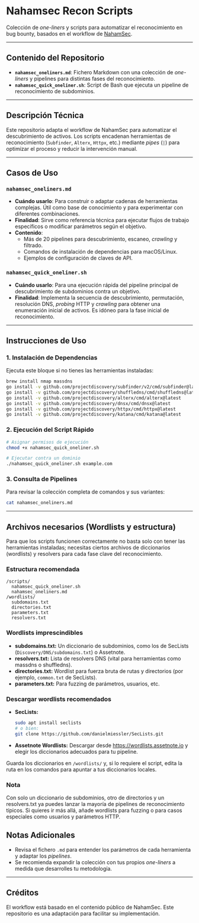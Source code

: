 # Nahamsec Recon Scripts

Colección de *one-liners* y scripts para automatizar el reconocimiento en bug bounty, basados en el workflow de [NahamSec](https://www.youtube.com/watch?v=evyxNUzl-HA).

***

## Contenido del Repositorio

*   **`nahamsec_oneliners.md`**: Fichero Markdown con una colección de *one-liners* y pipelines para distintas fases del reconocimiento.
*   **`nahamsec_quick_oneliner.sh`**: Script de Bash que ejecuta un pipeline de reconocimiento de subdominios.

***

## Descripción Técnica

Este repositorio adapta el workflow de NahamSec para automatizar el descubrimiento de activos. Los scripts encadenan herramientas de reconocimiento (`Subfinder`, `Alterx`, `Httpx`, etc.) mediante *pipes* (`|`) para optimizar el proceso y reducir la intervención manual.

***

## Casos de Uso

### `nahamsec_oneliners.md`

*   **Cuándo usarlo**: Para construir o adaptar cadenas de herramientas complejas. Útil como base de conocimiento y para experimentar con diferentes combinaciones.
*   **Finalidad**: Sirve como referencia técnica para ejecutar flujos de trabajo específicos o modificar parámetros según el objetivo.
*   **Contenido**:
    *   Más de 20 pipelines para descubrimiento, escaneo, *crawling* y filtrado.
    *   Comandos de instalación de dependencias para macOS/Linux.
    *   Ejemplos de configuración de claves de API.

### `nahamsec_quick_oneliner.sh`

*   **Cuándo usarlo**: Para una ejecución rápida del pipeline principal de descubrimiento de subdominios contra un objetivo.
*   **Finalidad**: Implementa la secuencia de descubrimiento, permutación, resolución DNS, *probing* HTTP y *crawling* para obtener una enumeración inicial de activos. Es idóneo para la fase inicial de reconocimiento.

***

## Instrucciones de Uso

### 1. Instalación de Dependencias

Ejecuta este bloque si no tienes las herramientas instaladas:
```bash
brew install nmap massdns
go install -v github.com/projectdiscovery/subfinder/v2/cmd/subfinder@latest
go install -v github.com/projectdiscovery/shuffledns/cmd/shuffledns@latest
go install -v github.com/projectdiscovery/alterx/cmd/alterx@latest
go install -v github.com/projectdiscovery/dnsx/cmd/dnsx@latest
go install -v github.com/projectdiscovery/httpx/cmd/httpx@latest
go install -v github.com/projectdiscovery/katana/cmd/katana@latest
```

### 2. Ejecución del Script Rápido

```bash
# Asignar permisos de ejecución
chmod +x nahamsec_quick_oneliner.sh

# Ejecutar contra un dominio
./nahamsec_quick_oneliner.sh example.com
```

### 3. Consulta de Pipelines

Para revisar la colección completa de comandos y sus variantes:
```bash
cat nahamsec_oneliners.md
```

***

## Archivos necesarios (Wordlists y estructura)

Para que los scripts funcionen correctamente no basta solo con tener las herramientas instaladas; necesitas ciertos archivos de diccionarios (wordlists) y resolvers para cada fase clave del reconocimiento.

### Estructura recomendada

```
/scripts/
  nahamsec_quick_oneliner.sh
  nahamsec_oneliners.md
/wordlists/
  subdomains.txt
  directories.txt
  parameters.txt
  resolvers.txt
```

### Wordlists imprescindibles

- **subdomains.txt:** Un diccionario de subdominios, como los de SecLists (`Discovery/DNS/subdomains.txt`) o Assetnote.
- **resolvers.txt:** Lista de resolvers DNS (vital para herramientas como massdns o shuffledns).
- **directories.txt:** Wordlist para fuerza bruta de rutas y directorios (por ejemplo, `common.txt` de SecLists).
- **parameters.txt:** Para fuzzing de parámetros, usuarios, etc.

### Descargar wordlists recomendados

- **SecLists:**  
  ```bash
  sudo apt install seclists
  # o bien:
  git clone https://github.com/danielmiessler/SecLists.git
  ```
- **Assetnote Wordlists:**
  Descargar desde https://wordlists.assetnote.io y elegir los diccionarios adecuados para tu pipeline.

Guarda los diccionarios en `/wordlists/` y, si lo requiere el script, edita la ruta en los comandos para apuntar a tus diccionarios locales.

### Nota

Con solo un diccionario de subdominios, otro de directorios y un resolvers.txt ya puedes lanzar la mayoría de pipelines de reconocimiento típicos. Si quieres ir más allá, añade wordlists para fuzzing o para casos especiales como usuarios y parámetros HTTP.

## Notas Adicionales

*   Revisa el fichero `.md` para entender los parámetros de cada herramienta y adaptar los *pipelines*.
*   Se recomienda expandir la colección con tus propios *one-liners* a medida que desarrolles tu metodología.

***

## Créditos

El workflow está basado en el contenido público de NahamSec. Este repositorio es una adaptación para facilitar su implementación.

